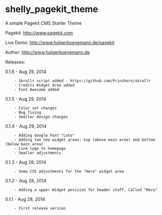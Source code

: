 shelly_pagekit_theme
====================

A simple Pagekit CMS Starter Theme

Pagekit: http://www.pagekit.com

Live Demo: http://www.holgerkoenemann.de/pagekit

Author: http://www.holgerkoenemann.de

Releases:

0.1.6 -	Aug 29, 2014

        - Skrollr script added - https://github.com/Prinzhorn/skrollr
        - Credits Widget Area added
        - Font Awesome added
        
0.1.5 -	Aug 29, 2014

        - Color set changes
        - Bug fixing
        - Smaller design changes
        
0.1.4 -	Aug 29, 2014

        - Adding Google Font "Lato" 
        - Adding two new widget areas: top (above main area) and bottom (below main area) 
        - Link logo to homepage 
        - Smaller adjustments

0.1.3 -	Aug 28, 2014 	

        - Some CSS adjustments for the "Hero" widget area 
        
0.1.2 -	Aug 28, 2014 

        - Adding a upper Widget posizion for header stuff. Called "Hero" 	
        
0.1.1 -	Aug 28, 2014 

        - First release version


